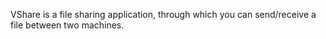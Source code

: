 VShare is a file sharing application, through which you can send/receive a file between two machines.
